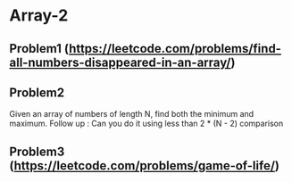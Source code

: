 # Array-2

## Problem1 (https://leetcode.com/problems/find-all-numbers-disappeared-in-an-array/)

## Problem2

Given an array of numbers of length N, find both the minimum and maximum. Follow up : Can you do it using less than 2 \* (N - 2) comparison

## Problem3 (https://leetcode.com/problems/game-of-life/)
